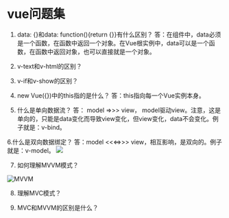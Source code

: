 # vue问题集

1. data: {}和data: function(){return {}}有什么区别？
答：在组件中，data必须是一个函数，在函数中返回一个对象。在Vue根实例中，data可以是一个函数，在函数中返回对象，也可以直接就是一个对象。

2. v-text和v-html的区别？

3. v-if和v-show的区别？

4. new Vue({})中的this指的是什么？
答：this指向每一个Vue实例本身。

5. 什么是单向数据流？
答： model =>>> view， model驱动view。注意，这是单向的，只能是data变化而导致view变化，但view变化，data不会变化。例子就是：v-bind。

6.什么是双向数据绑定？
答：model <<<=>>> view，相互影响，是双向的。例子就是：v-model。
![](https://image-static.segmentfault.com/411/343/4113434341-5cd4339a9a8b5_articlex)

7. 如何理解MVVM模式？

![MVVM](https://image-static.segmentfault.com/298/848/298848890-5cd1a04b24333_articlex)

8. 理解MVC模式？

9. MVC和MVVM的区别是什么？

